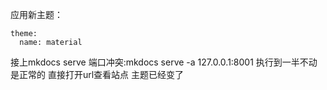 应用新主题：
```
theme:
  name: material
```
接上mkdocs serve
端口冲突:mkdocs serve -a 127.0.0.1:8001
执行到一半不动是正常的 直接打开url查看站点 主题已经变了